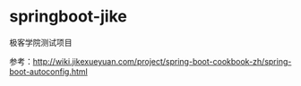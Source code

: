 # springboot-jike
极客学院测试项目


参考：http://wiki.jikexueyuan.com/project/spring-boot-cookbook-zh/spring-boot-autoconfig.html



